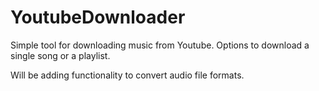 # YoutubeDownloader

Simple tool for downloading music from Youtube.
Options to download a single song or a playlist.

Will be adding functionality to convert audio file formats.
